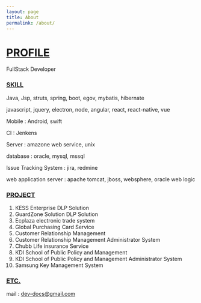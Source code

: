 ```yaml
---
layout: page
title: About
permalink: /about/
---
```


# <u>PROFILE</u> 

FullStack Developer 

### <u>SKILL</u>

Java, Jsp, struts, spring, boot, egov, mybatis, hibernate

javascript, jquery, electron, node, angular, react, react-native, vue 

Mobile : Android, swift 

CI : Jenkens 

Server : amazone web service, unix 

database : oracle, mysql, mssql 

Issue Tracking System : jira, redmine  

web application server : apache tomcat, jboss, websphere, oracle web logic 



### <u>PROJECT</u> 

1. KESS Enterprise DLP Solution  
2. GuardZone Solution DLP Solution 
3. Ecplaza electronic trade system 
4. Global Purchasing Card Service 
5. Customer Relationship Management 
6. Customer Relationship Management Administrator System 
7. Chubb Life insurance Service 
8. KDI School of Public Policy and Management 
9. KDI School of Public Policy and Management Administrator System 
10. Samsung Key Management System 



### <u>ETC.</u>

mail : dev-docs@gmail.com

